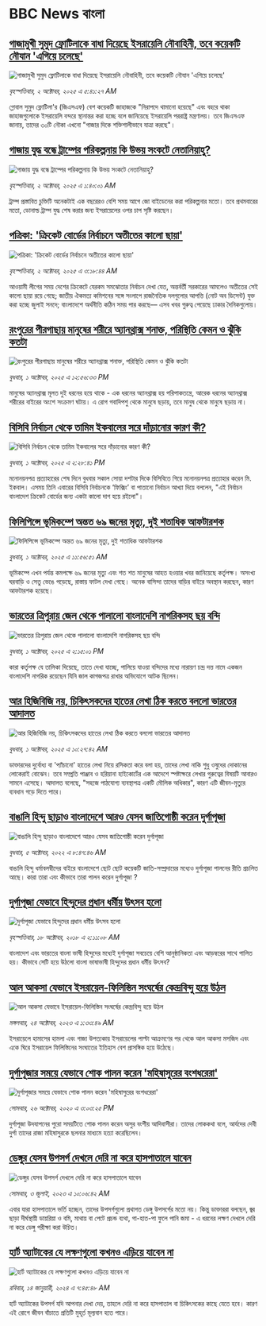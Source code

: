 # BBC News বাংলা## [গাজামুখী সুমুদ ফ্লোটিলাকে বাধা দিয়েছে ইসরায়েলি নৌবাহিনী, তবে কয়েকটি নৌযান 'এগিয়ে চলেছে' ](https://www.bbc.com/bengali/articles/c98dr058dljo?at_medium=RSS&at_campaign=rss?at_campaign=githubrss)![গাজামুখী সুমুদ ফ্লোটিলাকে বাধা দিয়েছে ইসরায়েলি নৌবাহিনী, তবে কয়েকটি নৌযান 'এগিয়ে চলেছে' ](https://ichef.bbci.co.uk/ace/ws/240/cpsprodpb/2c4a/live/31a6f990-9f4d-11f0-b741-177e3e2c2fc7.jpg)_বৃহস্পতিবার, ২ অক্টোবর, ২০২৫ এ ৫:৪১:২৭ AM_গ্লোবাল সুমুদ ফ্লোটিলা'র (জিএসএফ) বেশ কয়েকটি জাহাজকে "নিরাপদে থামানো হয়েছে" এবং বহরে থাকা জাহাজগুলোকে ইসরায়েলি বন্দরে স্থানান্তর করা হচ্ছে বলে জানিয়েছে ইসরায়েলি পররাষ্ট্র মন্ত্রণালয়। তবে জিএসএফ জানায়, তাদের ৩০টি নৌকা এখনো "গাজার দিকে শক্তিশালীভাবে যাত্রা করছে"।## [গাজায় যুদ্ধ বন্ধে ট্রাম্পের পরিকল্পনায় কি উভয় সংকটে নেতানিয়াহু?](https://www.bbc.com/bengali/articles/c1jz25nypplo?at_medium=RSS&at_campaign=rss?at_campaign=githubrss)![গাজায় যুদ্ধ বন্ধে ট্রাম্পের পরিকল্পনায় কি উভয় সংকটে নেতানিয়াহু?](https://ichef.bbci.co.uk/ace/ws/240/cpsprodpb/dea8/live/87735f10-9e9b-11f0-928c-71dbb8619e94.png)_বৃহস্পতিবার, ২ অক্টোবর, ২০২৫ এ ১:৪০:০১ AM_ট্রাম্প প্রস্তাবিত চুক্তিটি অনেকটাই এক বছরেরও বেশি সময় আগে জো বাইডেনের করা পরিকল্পনার মতো। তবে প্রথমবারের মতো, ডোনাল্ড ট্রাম্প যুদ্ধ শেষ করার জন্য ইসরায়েলের ওপর চাপ সৃষ্টি করছেন।## [পত্রিকা: 'ক্রিকেট বোর্ডের নির্বাচনে অতীতের কালো ছায়া'](https://www.bbc.com/bengali/articles/cdr6p4v6vrko?at_medium=RSS&at_campaign=rss?at_campaign=githubrss)![পত্রিকা: 'ক্রিকেট বোর্ডের নির্বাচনে অতীতের কালো ছায়া'](https://ichef.bbci.co.uk/ace/ws/240/cpsprodpb/2196/live/c2c46080-9f38-11f0-b52e-252c02b945aa.jpg)_বৃহস্পতিবার, ২ অক্টোবর, ২০২৫ এ ৩:১৮:৪৪ AM_আওয়ামী লীগের সময় দেশের ক্রিকেটে যেরকম সমঝোতার নির্বাচন দেখা যেত, অন্তর্বর্তী সরকারের আমলেও অতীতের সেই কালো ছায়া রয়ে গেছে; জাতীয় ঐকমত্য কমিশনের সঙ্গে সংলাপে রাজনৈতিক দলগুলোর আপত্তি (নোট অব ডিসেন্ট) যুক্ত করা হচ্ছে জুলাই সনদে; বাংলাদেশে অর্থনীতি কঠিন সময় পার করছে–– এসব খবর গুরুত্ব পেয়েছে ঢাকার দৈনিকগুলোয়।## [রংপুরের পীরগাছায় মানুষের শরীরে অ্যানথ্রাক্স শনাক্ত, পরিস্থিতি কেমন ও ঝুঁকি  কতটা](https://www.bbc.com/bengali/articles/cj3ypr6mzero?at_medium=RSS&at_campaign=rss?at_campaign=githubrss)![রংপুরের পীরগাছায় মানুষের শরীরে অ্যানথ্রাক্স শনাক্ত, পরিস্থিতি কেমন ও ঝুঁকি  কতটা](https://ichef.bbci.co.uk/ace/ws/240/cpsprodpb/9bf2/live/5d60e090-9eb3-11f0-b741-177e3e2c2fc7.jpg)_বুধবার, ১ অক্টোবর, ২০২৫ এ ১২:৫৬:৩৩ PM_মানুষের অ্যানথ্রাক্স মূলত দুই ধরনের হয়ে থাকে - এক ধরনের অ্যানথ্রাক্স হয় পরিপাকতন্ত্রে, আরেক ধরনের অ্যানথ্রাক্স শরীরের বাইরের অংশে সংক্রমণ ঘটায়। এ রোগ গবাদিপশু থেকে মানুষে ছড়ায়, তবে মানুষ থেকে মানুষে ছড়ায় না।## [বিসিবি নির্বাচন থেকে তামিম ইকবালের সরে দাঁড়ানোর কারণ কী?](https://www.bbc.com/bengali/articles/cj6xpx1xxepo?at_medium=RSS&at_campaign=rss?at_campaign=githubrss)![বিসিবি নির্বাচন থেকে তামিম ইকবালের সরে দাঁড়ানোর কারণ কী?](https://ichef.bbci.co.uk/ace/ws/240/cpsprodpb/ab71/live/63c0c170-9ec8-11f0-b741-177e3e2c2fc7.jpg)_বুধবার, ১ অক্টোবর, ২০২৫ এ ২:২৮:৪১ PM_মনোনয়নপত্র প্রত্যাহারের শেষ দিনে বুধবার সকাল সোয়া দশটার দিকে বিসিবিতে গিয়ে মনোনয়নপত্র প্রত্যাহার করেন মি. ইকবাল। এসময় তিনি এবারের বিসিবি নির্বাচনকে ‘ফিক্সিং’ বা পাতানো নির্বাচন আখ্যা দিয়ে বললেন, "এই নির্বাচন বাংলাদেশ ক্রিকেট বোর্ডের জন্য একটা কালো দাগ হয়ে রইলো"।## [ফিলিপিন্সে ভূমিকম্পে অন্তত ৬৯ জনের মৃত্যু, দুই শতাধিক আফটারশক  ](https://www.bbc.com/bengali/articles/cx201n65q49o?at_medium=RSS&at_campaign=rss?at_campaign=githubrss)![ফিলিপিন্সে ভূমিকম্পে অন্তত ৬৯ জনের মৃত্যু, দুই শতাধিক আফটারশক  ](https://ichef.bbci.co.uk/ace/ws/240/cpsprodpb/48d0/live/6328c600-9eae-11f0-b741-177e3e2c2fc7.jpg)_বুধবার, ১ অক্টোবর, ২০২৫ এ ১১:৫৬:৫১ AM_ভূমিকম্পে এখন পর্যন্ত কমপক্ষে ৬৯ জনের মৃত্যু এবং শত শত মানুষের আহত হওয়ার খবর জানিয়েছে কর্তৃপক্ষ। অসংখ্য ঘরবাড়ি ও সেতু ভেঙে পড়েছে, রাস্তায় ফাটল দেখা গেছে। অনেক বাসিন্দা তাদের বাড়ির বাইরে অবস্থান করছেন, কারণ আফটারশক হয়েছে।## [ভারতের ত্রিপুরায় জেল থেকে পালালো বাংলাদেশি নাগরিকসহ ছয় বন্দি](https://www.bbc.com/bengali/articles/c8xrw550gx4o?at_medium=RSS&at_campaign=rss?at_campaign=githubrss)![ভারতের ত্রিপুরায় জেল থেকে পালালো বাংলাদেশি নাগরিকসহ ছয় বন্দি](https://ichef.bbci.co.uk/ace/ws/240/cpsprodpb/dd76/live/02a4f250-9ebc-11f0-928c-71dbb8619e94.jpg)_বুধবার, ১ অক্টোবর, ২০২৫ এ ২:১৫:০১ PM_কারা কর্তৃপক্ষ যে তালিকা দিয়েছে, তাতে দেখা যাচ্ছে, পালিয়ে যাওয়া বন্দিদের মধ্যে নারায়ণ চন্দ্র দত্ত নামে একজন বাংলাদেশি নাগরিক রয়েছেন যিনি জাল কাগজপত্র রাখার অভিযোগে আটক ছিলেন।## [আর হিজিবিজি নয়, চিকিৎসকদের হাতের লেখা ঠিক করতে বললো ভারতের আদালত](https://www.bbc.com/bengali/articles/cjd1p2l91jyo?at_medium=RSS&at_campaign=rss?at_campaign=githubrss)![আর হিজিবিজি নয়, চিকিৎসকদের হাতের লেখা ঠিক করতে বললো ভারতের আদালত](https://ichef.bbci.co.uk/ace/ws/240/cpsprodpb/99d4/live/204ff250-9ea8-11f0-b741-177e3e2c2fc7.jpg)_বুধবার, ১ অক্টোবর, ২০২৫ এ ১০:২৭:৪২ AM_ডাক্তারদের দুর্বোধ্য বা 'প্যাঁচানো' হাতের লেখা নিয়ে রসিকতা করে বলা হয়, তাদের লেখা নাকি শুধু ওষুধের দোকানের লোকেরাই বোঝেন। তবে সম্প্রতি পাঞ্জাব ও হরিয়ানা হাইকোর্টের এক আদেশে স্পষ্টাক্ষরে লেখার গুরুত্বের বিষয়টি আবারও সামনে এসেছে। আদালত বলেছে, "সহজে পাঠযোগ্য ব্যবস্থাপত্র একটি মৌলিক অধিকার", কারণ এটি জীবন-মৃত্যুর ব্যবধান গড়ে দিতে পারে।## [বাঙালি হিন্দু ছাড়াও বাংলাদেশে আরও যেসব জাতিগোষ্ঠী করেন দুর্গাপূজা](https://www.bbc.com/bengali/news-63121153?at_medium=RSS&at_campaign=rss?at_campaign=githubrss)![বাঙালি হিন্দু ছাড়াও বাংলাদেশে আরও যেসব জাতিগোষ্ঠী করেন দুর্গাপূজা](https://ichef.bbci.co.uk/ace/standard/240/cpsprodpb/85EF/production/_126978243_tripura.jpg)_বুধবার, ৫ অক্টোবর, ২০২২ এ ৮:৪৭:৪৬ AM_বাঙালি হিন্দু ধর্মাবলম্বীদের বাইরে বাংলাদেশে ছোট ছোট কয়েকটি জাতি-সম্প্রদায়ের মধ্যেও দুর্গাপূজা পালনের রীতি প্রচলিত আছে। কারা তারা এবং কীভাবে তারা পালন করেন দুর্গাপূজা ?## [দুর্গাপূজা যেভাবে হিন্দুদের প্রধান ধর্মীয় উৎসব হলো](https://www.bbc.com/bengali/news-45882951?at_medium=RSS&at_campaign=rss?at_campaign=githubrss)![দুর্গাপূজা যেভাবে হিন্দুদের প্রধান ধর্মীয় উৎসব হলো](https://ichef.bbci.co.uk/ace/standard/240/cpsprodpb/0A31/production/_103890620_dhakesshari.jpg)_বৃহস্পতিবার, ১৮ অক্টোবর, ২০১৮ এ ২:১১:০৮ AM_বাংলাদেশ এবং ভারতের বাংলা ভাষী হিন্দুদের মধ্যেই দুর্গাপূজা সবচেয়ে বেশি আনুষ্ঠানিকতা এবং আড়ম্বরের সাথে পালিত হয়। কীভাবে সেটি হয়ে উঠলো বাংলা ভাষাভাষী হিন্দুদের প্রধান ধর্মীয় উৎসব?## [আল আকসা যেভাবে ইসরায়েল-ফিলিস্তিন সংঘর্ষের কেন্দ্রবিন্দু হয়ে উঠল](https://www.bbc.com/bengali/articles/cw9v2vr7jdpo?at_medium=RSS&at_campaign=rss?at_campaign=githubrss)![আল আকসা যেভাবে ইসরায়েল-ফিলিস্তিন সংঘর্ষের কেন্দ্রবিন্দু হয়ে উঠল](https://ichef.bbci.co.uk/ace/ws/240/cpsprodpb/29c7/live/de7fe310-71b0-11ee-b315-7d1db3f558c6.jpg)_মঙ্গলবার, ২৪ অক্টোবর, ২০২৩ এ ১:৩৩:৪৯ AM_ইসরায়েলে হামাসের হামলা এবং গাজা উপত্যকায় ইসরায়েলের পাল্টা আক্রমণের পর থেকে আল আকসা মসজিদ এবং একে ঘিরে ইসরায়েল ফিলিস্তিনের সংঘাতের ইতিহাস বেশ প্রাসঙ্গিক হয়ে উঠেছে।## [দুর্গাপূজার সময়ে যেভাবে শোক পালন করেন 'মহিষাসুরের বংশধরেরা'](https://www.bbc.com/bengali/news-54690291?at_medium=RSS&at_campaign=rss?at_campaign=githubrss)![দুর্গাপূজার সময়ে যেভাবে শোক পালন করেন 'মহিষাসুরের বংশধরেরা'](https://ichef.bbci.co.uk/ace/standard/240/cpsprodpb/156E1/production/_115077778_gettyimages-1175345464.jpg)_সোমবার, ২৬ অক্টোবর, ২০২০ এ ৩:০৩:২৫ PM_দুর্গাপূজা উদযাপনের পুরো সময়টিতে শোক পালন করেন অসুর বংশীয় আদিবাসীরা। তাদের লোককথা বলে, আর্যদের দেবী দুর্গা তাদের রাজা মহিষাসুরকে ছলনার মাধ্যমে হত্যা করেছিলেন।## [ডেঙ্গুর যেসব উপসর্গ দেখলে দেরি না করে হাসপাতালে যাবেন](https://www.bbc.com/bengali/articles/c72xp58p435o?at_medium=RSS&at_campaign=rss?at_campaign=githubrss)![ডেঙ্গুর যেসব উপসর্গ দেখলে দেরি না করে হাসপাতালে যাবেন](https://ichef.bbci.co.uk/ace/ws/240/cpsprodpb/55de/live/89449250-1973-11ee-a5ed-f9fe36f3a415.jpg)_সোমবার, ৩ জুলাই, ২০২৩ এ ১০:০৬:৪২ AM_এবার যারা হাসপাতালে ভর্তি হচ্ছেন, তাদের উপসর্গগুলো  প্রথাগত ডেঙ্গু উপসর্গের মতো নয়। কিন্তু ডাক্তাররা বলছেন, জ্বর ছাড়া দীর্ঘস্থায়ী ডায়রিয়া ও বমি, মাথায় বা পেটে প্রচন্ড ব্যথা, গা-হাত-পা ফুলে পানি জমা - এ ধরনের লক্ষণ দেখলে দেরি না করে ডেঙ্গু পরীক্ষা করা উচিত।## [হার্ট অ্যাটাকের যে লক্ষণগুলো কখনও এড়িয়ে যাবেন না](https://www.bbc.com/bengali/articles/c72yqzd5q1jo?at_medium=RSS&at_campaign=rss?at_campaign=githubrss)![হার্ট অ্যাটাকের যে লক্ষণগুলো কখনও এড়িয়ে যাবেন না](https://ichef.bbci.co.uk/ace/ws/240/cpsprodpb/d550/live/00b4c4d0-a31d-11ee-a161-25dd32717e28.jpg)_রবিবার, ১৪ জানুয়ারী, ২০২৪ এ ৭:৪৫:৪৮ AM_হার্ট অ্যাটাকের উপসর্গ যদি আপনার দেখা দেয়, তাহলে দেরি না করে হাসপাতাল বা চিকিৎসকের কাছে যেতে হবে। কারণ এই রোগে জীবন বাঁচাতে প্রতিটি মুহূর্ত মূল্যবান হতে পারে।